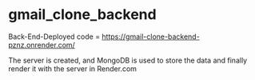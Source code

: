 # gmail_clone_backend


Back-End-Deployed code = https://gmail-clone-backend-pznz.onrender.com/


The server is created, and MongoDB is used to store the data and finally render it with the server in Render.com

